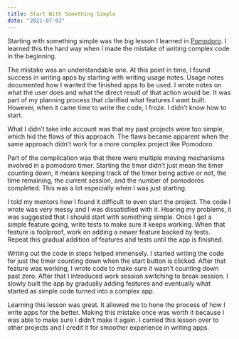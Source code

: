 ```yaml
---
title: Start With Something Simple
date: "2021-07-03"
---
```

Starting with something simple was the big lesson I learned in [Pomodoro](https://juliennecodes.github.io/pomodoro/). I learned this the hard way when I made the mistake of writing complex code in the beginning.

The mistake was an understandable one. At this point in time, I found success in writing apps by starting with writing usage notes. Usage notes documented how I wanted the finished apps to be used. I wrote notes on what the user does and what the direct result of that action would be. It was part of my planning process that clarified what features I want built. However, when it came time to write the code, I froze. I didn’t know how to start.

What I didn’t take into account was that my past projects were too simple, which hid the flaws of this approach. The flaws became apparent when the same approach didn’t work for a more complex project like Pomodoro.

Part of the complication was that there were multiple moving mechanisms involved in a pomodoro timer. Starting the timer didn’t just mean the timer counting down, it means keeping track of the timer being active or not, the time remaining, the current session, and the number of pomodoros completed. This was a lot especially when I was just starting.

I told my mentors how I found it difficult to even start the project. The code I wrote was very messy and I was dissatisfied with it. Hearing my problems, it was suggested that I should start with something simple. Once I got a simple feature going, write tests to make sure it keeps working. When that feature is foolproof, work on adding a newer feature backed by tests. Repeat this gradual addition of features and tests until the app is finished.

Writing out the code in steps helped immensely. I started writing the code for just the timer counting down when the start button is clicked. After that feature was working, I wrote code to make sure it wasn’t counting down past zero. After that I introduced work session switching to break session. I slowly built the app by gradually adding features and eventually what started as simple code turned into a complex app.

Learning this lesson was great. It allowed me to hone the process of how I write apps for the better. Making this mistake once was worth it because I was able to make sure I didn’t make it again. I carried this lesson over to other projects and I credit it for smoother experience in writing apps.
